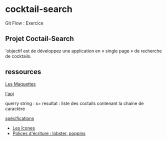 # cocktail-search
Git Flow : Exercice

## Projet Coctail-Search

'objectif est de développez une application en « single page »  de recherche de cocktails.

## ressources

[Les Maquettes](https://www.figma.com/file/JuMwx8MNK7es1N2Hy5StkH/CoktailSearch?node-id=0%3A1&t=6tEUJHlGgM70BCMi-1)

[l'api](https://www.thecocktaildb.com/api/json/v1/1/search.php)

  querry string : s=<value>
  resultat : liste des coctails contenant la chaine de caractère<value>

 [spécifications](https://github.com/Djeg/formation-js/blob/session/23-01-23/07-01-23/assets/exos/cocktail-search.md?plain=1)


 - [Les îcones](https://fontawesome.com/)
 - [Polices d'écriture : lobster, poppins](https://fonts.google.com/)